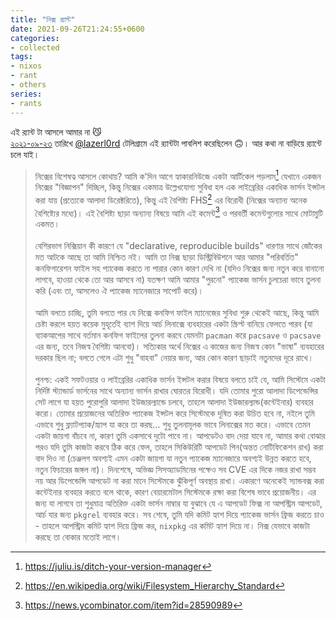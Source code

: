 ```yaml
---
title: "নিক্স র‍্যান্ট"
date: 2021-09-26T21:24:55+0600
categories: 
- collected
tags: 
- nixos
- rant
- others
series:
- rants
---
```


এই র‍্যান্ট টা আসলে আমার না :smirk_cat: <br />
[২০২১-০৯-২৩](https://t.me/chaotic_aur_sac/136195) তারিখে
[@lazerl0rd](https://github.com/lazerl0rd "Diab Neiroukh") টেলিগ্রামে এই র‍্যান্টটা
পাবলিশ করেছিলেন :upside_down_face:। আর কথা না বাড়িয়ে র‍্যান্টে চলে যাই।

> নিক্সের বিশেষত্ব আসলে কোথায়? আমি ক'দিন আগে হ্যাকারনিউজে একটা আর্টিকেল পড়লাম[^1] যেখানে একজন নিক্সের "বিজ্ঞাপন" দিচ্ছিল, কিন্তু নিক্সের একমাত্র উল্লেখযোগ্য সুবিধা হল এক লাইব্রেরির একাধিক ভার্সন ইন্সটল করা যায় (প্রত্যেকে আলাদা ডিরেক্টরিতে), কিন্তু এই বৈশিষ্ট্য FHS[^3] এর বিরোধী (নিক্সের অন্যান্য অনেক বৈশিষ্ট্যের মধ্যে)।
এই বৈশিষ্ট্য ছাড়া অন্যান্য বিষয়ে আমি এই কমেন্ট[^2] ও পরবর্তী কমেন্টগুলোর সাথে মোটামুটি একমত।<br /><br />
> বেশিরভাগ নিক্সিয়ান কী কারণে যে "declarative, reproducible builds" ধারণার সাথে জোঁকের মত আটকে আছে তা আমি নিশ্চিত নই।
 আমি তা নিক্স ছাড়া ডিস্ট্রিবিউশনে আর আমার "পরিবর্তিত" কনফিগারেশন ফাইল সহ প্যাকেজ করতে না পারার কোন কারণ দেখি না (যদিও নিক্সের জন্য নতুন করে বানানো লাগবে, হাওয়া থেকে তো আর আসবে না)
 যতক্ষণ আমি আমার "পুরনো" প্যাকেজ ভার্সন চুলচেরা ভাবে তুলনা করি (এবং তা, আসলেও ঐ প্যাকেজ ম্যানেজারে সাপোর্ট করে)। <br /><br />
> আমি বলতে চাচ্ছি, তুমি বলতে পার যে নিক্সে কনফিগ ফাইল ম্যানেজের সুবিধা শুরু থেকেই আছে, কিন্তু আমি চেষ্টা করলে হয়ত কয়েক মুহূর্তেই ব্যাশ দিয়ে আর্চ লিনাক্সে ব্যবহারের একটা স্ক্রিপ্ট বানিয়ে ফেলতে পারব
(যা ব্যাকআপের সাথে বর্তমান কনফিগ ফাইলের তুলনা করবে যেমনটা `pacman` করে `pacsave` ও `pacsave` এর জন্য, তবে নিজস্ব বৈশিষ্ট্য আনবো)।
সত্যিকার অর্থে নিক্সের এ কাজের জন্য নিজস্ব কোন "ভাষা" ব্যবহারের দরকার ছিল না; বলতে গেলে এটা শুধু "বাহবা" নেয়ার জন্য, আর কোন কারণ ছাড়াই নতুনদের দূরে রাখে।<br /><br />
> পুনশ্চ: একই সফটওয়ার ও লাইব্রেরির একাধিক ভার্সন ইন্সটল করার বিষয়ে বলতে চাই যে, আমি সিস্টেমে একটা নির্দিষ্ট স্ট্যান্ডার্ড ভার্সনের সাথে অন্যান্য ভার্সন রাখার ঘোরতর বিরোধী।
যদি তোমার পুরো আলাদা ডিপেন্ডেন্সির সেট লাগে যা হয়ত পুরোপুরি আলাদা ইউজারল্যান্ডে চলবে, তাহলে আলাদা ইউজারল্যান্ড(কন্টেইনার) ব্যবহার করো।
তোমার প্রয়োজনের অতিরিক্ত প্যাকেজ ইন্সটল করে সিস্টেমকে দূষিত করা উচিত হবে না, নইলে তুমি এভাবে শুধু ফ্ল্যাটপ্যাক/স্ন্যাপ যা করে তা করছ... শুধু তুলনামূলক ভাবে লিনাক্সের মত করে।
এভাবে তেমন একটা জায়গা বাঁচবে না, কারণ তুমি একসাথে দুটো পাবে না।
আপডেটও বাদ দেয়া যাবে না, আমার কথা বোঝার পরও যদি তুমি কাজটা করবে ঠিক করে ফেল, তাহলে সিকিউরিটি আপডেট পিন(অন্তত নোটিফিকেশন রাখ) করা বাদ দিও না (চেঞ্জলগ অবশ্যই এমন একটা জায়গা যা নতুন প্যাকেজ ম্যানেজারে অবশ্যই উন্নত করতে হবে, নতুন ফিচারের জঙ্গল না)।
দিনশেষে, অভিজ্ঞ সিসঅ্যাডমিনের পক্ষেও সব CVE এর দিকে নজর রাখা সম্ভব নয় আর ডিপেন্ডেন্সি আপডেট না করা মানে সিস্টেমকে ঝুঁকিপূর্ণ অবস্থায় রাখা।
একারণে অনেকেই স্যান্ডবক্স করা কন্টেইনার ব্যবহার করতে বলে থাকে, কারণ বেয়ারমেটাল সিস্টেমকে রক্ষা করা বিশেষ ভাবে প্রয়োজনীয়।
এর জন্য যা লাগবে তা শুধুমাত্র অতিরিক্ত একটা ভার্সন নাম্বার যা বুঝাবে যে এ আপডেট ফিক্স না আপস্ট্রিম আপডেট, আর্চ যার জন্য `pkgrel` ব্যবহার করে।
সব শেষে, তুমি যদি কমিট হ্যাশ দিয়ে প্যাকেজ ভার্সন ফ্রিজ করতে চাও - তাহলে আপস্ট্রিম কমিট হ্যাশ দিয়ে ফ্রিজ কর, `nixpkg` এর কমিট হ্যাশ দিয়ে না।
নিক্স যেভাবে কাজটা করছে তা বোকার মতোই লাগে।

[^1]: https://juliu.is/ditch-your-version-manager
[^2]: https://news.ycombinator.com/item?id=28590989
[^3]: https://en.wikipedia.org/wiki/Filesystem_Hierarchy_Standard
